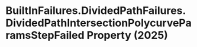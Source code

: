 # BuiltInFailures.DividedPathFailures.DividedPathIntersectionPolycurveParamsStepFailed Property (2025)

﻿